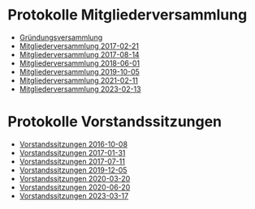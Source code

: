 Protokolle Mitgliederversammlung
=====================
* [Gründungsversammlung](2016-06-11-Gruendungsversammlung)
* [Mitgliederversammlung 2017-02-21](2017-02-21-Mitgliederversammlung)
* [Mitgliederversammlung 2017-08-14](2017-08-14-Mitgliederversammlung)
* [Mitgliederversammlung 2018-06-01](2018-06-01-Mitgliederversammlung)
* [Mitgliederversammlung 2019-10-05](2019-10-05-Mitgliederversammlung)
* [Mitgliederversammlung 2021-02-11](2021-02-11-Mitgliederversammlung)
* [Mitgliederversammlung 2023-02-13](2023-02-13-Mitgliederversammlung)


Protokolle Vorstandssitzungen
=====================
* [Vorstandssitzungen 2016-10-08](2016-10-08-Vorstandssitzung)
* [Vorstandssitzungen 2017-01-31](2017-01-31-Vorstandssitzung)
* [Vorstandssitzungen 2017-07-11](2017-07-11-Vorstandssitzung)
* [Vorstandssitzungen 2019-12-05](2019-12-05-Vorstandssitzung)
* [Vorstandssitzungen 2020-03-20](2020-03-20-Vorstandssitzung)
* [Vorstandssitzungen 2020-06-20](2020-06-20-Vorstandssitzung)
* [Vorstandssitzungen 2023-03-17](2023-03-17-Vorstandssitzung)